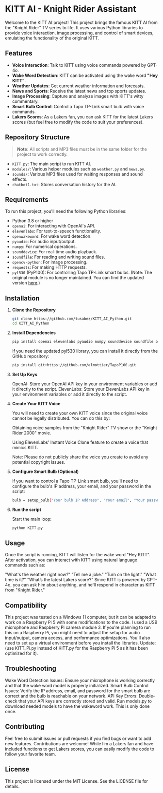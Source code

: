 # KITT AI - Knight Rider Assistant

Welcome to the KITT AI project! This project brings the famous KITT AI from the "Knight Rider" TV series to life. It uses various Python libraries to provide voice interaction, image processing, and control of smart devices, emulating the functionality of the original KITT.

## Features

- **Voice Interaction**: Talk to KITT using voice commands powered by GPT-4o.
- **Wake Word Detection**: KITT can be activated using the wake word **"Hey KITT"**.
- **Weather Updates**: Get current weather information and forecasts.
- **News and Sports**: Receive the latest news and top sports updates.
- **Image Processing**: Capture and analyze images with KITT's witty commentary.
- **Smart Bulb Control**: Control a Tapo TP-Link smart bulb with voice commands.
- **Lakers Scores**: As a Lakers fan, you can ask KITT for the latest Lakers scores (but feel free to modify the code to suit your preferences).

## Repository Structure

> **Note:** All scripts and MP3 files must be in the same folder for the project to work correctly.

- `KITT.py`: The main script to run KITT AI.
- `modules/`: Various helper modules such as `weather.py` and `news.py`.
- `sounds/`: Various MP3 files used for waiting responses and sound effects.
- `chatbot1.txt`: Stores conversation history for the AI.

## Requirements

To run this project, you'll need the following Python libraries:

- Python 3.8 or higher
- `openai`: For interacting with OpenAI's API.
- `elevenlabs`: For text-to-speech functionality.
- `openwakeword`: For wake word detection.
- `pyaudio`: For audio input/output.
- `numpy`: For numerical operations.
- `sounddevice`: For real-time audio playback.
- `soundfile`: For reading and writing sound files.
- `opencv-python`: For image processing.
- `requests`: For making HTTP requests.
- `pyl530` (PyP100): For controlling Tapo TP-Link smart bulbs. (Note: The original module is no longer maintained. You can find the updated version [here](https://github.com/almottier/TapoP100).)

## Installation

1. **Clone the Repository**

   ```bash
   git clone https://github.com/tusabez/KITT_AI_Python.git
   cd KITT_AI_Python
2. **Install Dependencies**

   ```bash
   pip install openai elevenlabs pyaudio numpy sounddevice soundfile opencv-python requests openwakeword pytz nba.api pandas openmeteo_requests request-cache retry-requests
   ```

   If you need the updated pyl530 library, you can install it directly from the GitHub repository:
   ```bash
   pip install git+https://github.com/almottier/TapoP100.git
4. **Set Up Keys**

   OpenAI: Store your OpenAI API key in your environment variables or add it directly to the script.
   ElevenLabs: Store your ElevenLabs API key in your environment variables or add it directly to the script.

5. **Create Your KITT Voice**
   
   You will need to create your own KITT voice since the original voice cannot be legally distributed. You can do this by:

   Obtaining voice samples from the "Knight Rider" TV show or the "Knight Rider 2000" movie.
   
   Using ElevenLabs' Instant Voice Clone feature to create a voice that mimics KITT.
   
   Note: Please do not publicly share the voice you create to avoid any potential copyright issues.

7. **Configure Smart Bulb (Optional)**

   If you want to control a Tapo TP-Link smart bulb, you'll need to configure the bulb's IP address, your email, and your password in the script:

   ```bash
   bulb = setup_bulb("Your bulb IP Address", "Your email", "Your password")
8. **Run the script**

   Start the main loop:

   ```bash
   python KITT.py

## Usage

Once the script is running, KITT will listen for the wake word "Hey KITT". After activation, you can interact with KITT using natural language commands such as:

"What's the weather right now?"
"Tell me a joke."
"Turn on the light."
"What time is it?"
"What’s the latest Lakers score?"
Since KITT is powered by GPT-4o, you can ask him about anything, and he'll respond in character as KITT from "Knight Rider."

## Compatibility

This project was tested on a Windows 11 computer, but it can be adapted to work on a Raspberry Pi 5 with some modifications to the code. I used a USB microphone and Raspberry Pi camera module 3. If you're planning to run this on a Raspberry Pi, you might need to adjust the setup for audio input/output, camera access, and performance optimizations. You'll also need to set up a virtual environment before you install the libraries. Update: (use KITT_Pi.py instead of KITT.py for the Raspberry Pi 5 as it has been optimized for it).

## Troubleshooting

Wake Word Detection Issues: Ensure your microphone is working correctly and that the wake word model is properly initialized.
Smart Bulb Control Issues: Verify the IP address, email, and password for the smart bulb are correct and the bulb is reachable on your network.
API Key Errors: Double-check that your API keys are correctly stored and valid.
Run models.py to download needed models to have the wakeword work. This is only done once.

## Contributing

Feel free to submit issues or pull requests if you find bugs or want to add new features. Contributions are welcome! While I’m a Lakers fan and have included functions to get Lakers scores, you can easily modify the code to follow your favorite team.

## License

This project is licensed under the MIT License. See the LICENSE file for details.

 
